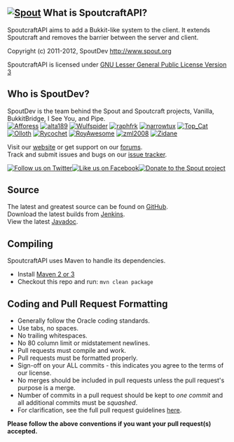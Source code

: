 [![Spout][Project Logo]][Website]
What is SpoutcraftAPI?
----------------------
SpoutcraftAPI aims to add a Bukkit-like system to the client. It extends Spoutcraft and removes the barrier between the server and client.

Copyright (c) 2011-2012, SpoutDev <http://www.spout.org>

SpoutcraftAPI is licensed under [GNU Lesser General Public License Version 3][License]

Who is SpoutDev?
----------------
SpoutDev is the team behind the Spout and Spoutcraft projects, Vanilla, BukkitBridge, I See You, and Pipe.    
[![Afforess](https://secure.gravatar.com/avatar/ea0be49e1e4deac42ed9204ffd95b56c?d=mm&r=pg&s=48)](http://forums.spout.org/members/afforess.2/) 
[![alta189](https://secure.gravatar.com/avatar/7a087430b2bf9456b8879c5469aadb95?d=mm&r=pg&s=48)](http://forums.spout.org/members/alta189.3/) 
[![Wulfspider](https://secure.gravatar.com/avatar/6f2a0dcb60cd1ebee57875f9326bc98c?d=mm&r=pg&s=48)](http://forums.spout.org/members/wulfspider.1/) 
[![raphfrk](https://secure.gravatar.com/avatar/68186a30d5a714f6012a9c48d2b10630?d=mm&r=pg&s=48)](http://forums.spout.org/members/raphfrk.601/) 
[![narrowtux](https://secure.gravatar.com/avatar/f110a5b8feacea25275521f4efd0d7f2?d=mm&r=pg&s=48)](http://forums.spout.org/members/narrowtux.5/) 
[![Top_Cat](https://secure.gravatar.com/avatar/defeffc70d775f6df95b68f0ece46c9e?d=mm&r=pg&s=48)](http://forums.spout.org/members/top_cat.4/) 
[![Olloth](https://secure.gravatar.com/avatar/fa8429add105b86cf3b61dbe15638812?d=mm&r=pg&s=48)](http://forums.spout.org/members/olloth.6/) 
[![Rycochet](https://secure.gravatar.com/avatar/b06c12e72953e0edd3054a8645d76791?d=mm&r=pg&s=48)](http://forums.spout.org/members/rycochet.10/) 
[![RoyAwesome](https://secure.gravatar.com/avatar/6d258213c33a16465021daa8df299a0d?d=mm&r=pg&s=48)](http://forums.spout.org/members/royawesome.8/) 
[![zml2008](https://secure.gravatar.com/avatar/2320ab48d0715a4e9c73b7ec13fd6f3a?d=mm&r=pg&s=48)](http://forums.spout.org/members/zml2008.14/) 
[![Zidane](https://secure.gravatar.com/avatar/99532c7f117c8dac751422376116fb38?d=mm&r=pg&s=48)](http://forums.spout.org/members/zidane.7/) 

Visit our [website][Website] or get support on our [forums][Forums].  
Track and submit issues and bugs on our [issue tracker][Issues].

[![Follow us on Twitter][Twitter Logo]][Twitter][![Like us on Facebook][Facebook Logo]][Facebook][![Donate to the Spout project][Donate Logo]][Donate]

Source
------
The latest and greatest source can be found on [GitHub].  
Download the latest builds from [Jenkins].  
View the latest [Javadoc].

Compiling
---------
SpoutcraftAPI uses Maven to handle its dependencies.

* Install [Maven 2 or 3](http://maven.apache.org/download.html)  
* Checkout this repo and run: `mvn clean package`

Coding and Pull Request Formatting
----------------------------------
* Generally follow the Oracle coding standards.
* Use tabs, no spaces.
* No trailing whitespaces.
* No 80 column limit or midstatement newlines.
* Pull requests must compile and work.
* Pull requests must be formatted properly.
* Sign-off on your ALL commits - this indicates you agree to the terms of our license.
* No merges should be included in pull requests unless the pull request's purpose is a merge.
* Number of commits in a pull request should be kept to *one commit* and all additional commits must be *squashed*.
* For clarification, see the full pull request guidelines [here](http://spout.in/prguide).

**Please follow the above conventions if you want your pull request(s) accepted.**

[Project Logo]: http://cdn.spout.org/img/logo/spoutcraft_551x150.png
[License]: http://www.gnu.org/licenses/lgpl.html
[Website]: http://www.spoutcraft.org
[Forums]: http://forums.spout.org
[GitHub]: https://github.com/SpoutDev/SpoutcraftAPI
[Javadoc]: http://jd.spout.org/legacy/client/
[Jenkins]: http://build.spout.org/job/SpoutcraftAPI
[Issues]: http://issues.spout.org
[Twitter]: http://spout.in/twitter
[Twitter Logo]: http://cdn.spout.org/img/button/twitter_follow_us.png
[Facebook]: http://spout.in/facebook
[Facebook Logo]: http://cdn.spout.org/img/button/facebook_like_us.png
[Donate]: https://www.paypal.com/cgi-bin/webscr?hosted_button_id=QNJH72R72TZ64&item_name=SpoutcraftAPI+donation+%28from+github.com%29&cmd=_s-xclick
[Donate Logo]: http://cdn.spout.org/img/button/donate_paypal_96x96.png
